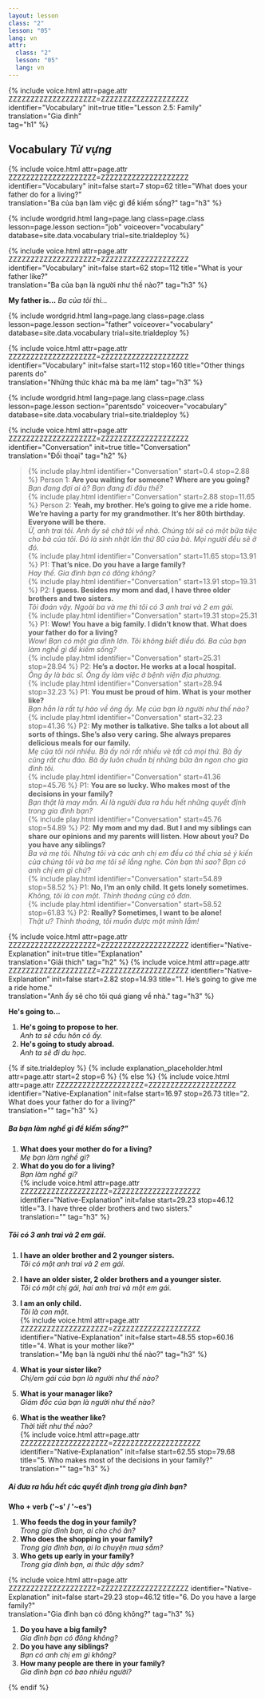```yaml
---
layout: lesson
class: "2"
lesson: "05"
lang: vn
attr:
  class: "2"
  lesson: "05"
  lang: vn
---
```


{%  include voice.html attr=page.attr        ZZZZZZZZZZZZZZZZZZZZ=ZZZZZZZZZZZZZZZZZZZZ
	identifier="Vocabulary"  init=true
	title="Lesson 2.5: Family"  
	translation="Gia đình"      
    tag="h1" %}
	

## Vocabulary    *Từ vựng*

{%  include voice.html attr=page.attr    ZZZZZZZZZZZZZZZZZZZZ=ZZZZZZZZZZZZZZZZZZZZ
	identifier="Vocabulary"  init=false start=7 stop=62
	title="What does your father do for a living?"        
	translation="Ba của bạn làm việc gì để kiếm sống?"
    tag="h3" %}


{% include wordgrid.html lang=page.lang
		class=page.class 
		lesson=page.lesson 
		section="job"
		voiceover="vocabulary"
		database=site.data.vocabulary 
		trial=site.trialdeploy %}


{%  include voice.html attr=page.attr    ZZZZZZZZZZZZZZZZZZZZ=ZZZZZZZZZZZZZZZZZZZZ
	identifier="Vocabulary"  init=false start=62 stop=112
	title="What is your father like?"        
	translation="Ba của bạn là người như thế nào?"
    tag="h3" %}

**My father is...**     *Ba của tôi thì...*

{% include wordgrid.html lang=page.lang
		class=page.class 
		lesson=page.lesson 
		section="father"
		voiceover="vocabulary"
		database=site.data.vocabulary 
		trial=site.trialdeploy %}

{%  include voice.html attr=page.attr    ZZZZZZZZZZZZZZZZZZZZ=ZZZZZZZZZZZZZZZZZZZZ
	identifier="Vocabulary"  init=false start=112 stop=160
	title="Other things parents do"        
	translation="Những thức khác mà ba mẹ làm"
    tag="h3" %}

{% include wordgrid.html lang=page.lang
		class=page.class 
		lesson=page.lesson 
		section="parentsdo"
		voiceover="vocabulary"
		database=site.data.vocabulary 
		trial=site.trialdeploy %}


{%  include voice.html attr=page.attr    ZZZZZZZZZZZZZZZZZZZZ=ZZZZZZZZZZZZZZZZZZZZ
	identifier="Conversation"  init=true
	title="Conversation"        
	translation="Đối thoại"
    tag="h2" %}



> {% include play.html identifier="Conversation" start=0.4 stop=2.88 %} Person 1: **Are you waiting for someone? Where are you going?**  
*Bạn đang đợi ai à? Bạn đang đi đâu thế?*  
> {% include play.html identifier="Conversation" start=2.88 stop=11.65 %} Person 2: **Yeah, my brother. He’s going to give me a ride home. We’re having a party for my grandmother. It’s her 80th birthday. Everyone will be there.**   
*Ừ, anh trai tôi. Anh ấy sẽ chở tôi về nhà. Chúng tôi sẽ có một bữa tiệc cho bà của tôi. Đó là sinh nhật lần thứ 80 của bà. Mọi người đều sẽ ở đó.*   
> {% include play.html identifier="Conversation" start=11.65 stop=13.91 %} P1: **That’s nice. Do you have a large family?**  
*Hay thế. Gia đình bạn có đông không?*  
> {% include play.html identifier="Conversation" start=13.91 stop=19.31 %} P2: **I guess. Besides my mom and dad, I have three older brothers and two sisters.**  
*Tôi đoán vậy. Ngoài ba và mẹ thì tôi có 3 anh trai và 2 em gái.*  
> {% include play.html identifier="Conversation" start=19.31 stop=25.31 %} P1: **Wow! You have a big family. I didn’t know that. What does your father do for a living?**  
*Wow! Bạn có một gia đình lớn. Tôi không biết điều đó. Ba của bạn làm nghề gì để kiếm sống?*  
> {% include play.html identifier="Conversation" start=25.31 stop=28.94 %} P2: **He’s a doctor. He works at a local hospital.**  
*Ông ấy là bác sĩ. Ông ấy làm việc ở bệnh viện địa phương.*  
> {% include play.html identifier="Conversation" start=28.94 stop=32.23 %} P1: **You must be proud of him. What is your mother like?**   
*Bạn hẳn là rất tự hào về ông ấy. Mẹ của bạn là người như thế nào?*  
> {% include play.html identifier="Conversation" start=32.23 stop=41.36 %} P2: **My mother is talkative. She talks a lot about all sorts of things. She’s also very caring. She always prepares delicious meals for our family.**    
*Mẹ của tôi nói nhiều. Bà ấy nói rất nhiều vè tất cả mọi thứ. Bà ấy cũng rất chu đáo. Bà ấy luôn chuẩn bị những bữa ăn ngon cho gia đình tôi.*  
> {% include play.html identifier="Conversation" start=41.36 stop=45.76 %} P1: **You are so lucky. Who makes most of the decisions in your family?**  
*Bạn thật là may mắn. Ai là người đưa ra hầu hết những quyết định trong gia đình bạn?*  
> {% include play.html identifier="Conversation" start=45.76 stop=54.89 %} P2: **My mom and my dad. But I and my siblings can share our opinions and my parents will listen. How about you? Do you have any siblings?**    
*Ba và mẹ tôi. Nhưng tôi và các anh chị em đều có thể chia sẻ ý kiến của chúng tôi và ba mẹ tôi sẽ lắng nghe. Còn bạn thì sao? Bạn có anh chị em gì chứ?*  
> {% include play.html identifier="Conversation" start=54.89 stop=58.52 %} P1: **No, I’m an only child. It gets lonely sometimes.**  
*Không, tôi là con một. Thỉnh thoảng cũng cô đơn.*  
> {% include play.html identifier="Conversation" start=58.52 stop=61.83 %} P2: **Really? Sometimes, I want to be alone!**    
*Thật ư? Thỉnh thoảng, tôi muốn được một mình lắm!*  

{%  include voice.html attr=page.attr    ZZZZZZZZZZZZZZZZZZZZ=ZZZZZZZZZZZZZZZZZZZZ
	identifier="Native-Explanation"  init=true
	title="Explanation"        
	translation="Giải thích"
    tag="h2" %}
{%  include voice.html attr=page.attr    ZZZZZZZZZZZZZZZZZZZZ=ZZZZZZZZZZZZZZZZZZZZ
	identifier="Native-Explanation"  init=false start=2.82 stop=14.93
	title="1. He’s going to give me a ride home."        
	translation="Anh ấy sẽ cho tôi quá giang về nhà."
    tag="h3" %}

**He's going to...**

1. **He's going to propose to her.**  
*Anh ta sẽ cầu hôn cô ấy.*   
2. **He's going to study abroad.**  
*Anh ta sẽ đi du học.*   

{% if site.trialdeploy %}
	{% include explanation_placeholder.html  attr=page.attr     start=2 stop=6 %}
	{% else %}
{%  include voice.html attr=page.attr    ZZZZZZZZZZZZZZZZZZZZ=ZZZZZZZZZZZZZZZZZZZZ
	identifier="Native-Explanation"  init=false start=16.97 stop=26.73
	title="2. What does your father do for a living?"        
	translation=""
    tag="h3" %}
##### *Ba bạn làm nghề gì để kiếm sống?"*
1. **What does your mother do for a living?**  
*Mẹ bạn làm nghề gì?*   
2. **What do you do for a living?**  
*Bạn làm nghề gì?*  
{%  include voice.html attr=page.attr    ZZZZZZZZZZZZZZZZZZZZ=ZZZZZZZZZZZZZZZZZZZZ
	identifier="Native-Explanation"  init=false start=29.23 stop=46.12
	title="3. I have three older brothers and two sisters."        
	translation=""
    tag="h3" %}
##### *Tôi có 3 anh trai và 2 em gái.*
1. **I have an older brother and 2 younger sisters.**  
*Tôi có một anh trai và 2 em gái.*  
2. **I have an older sister, 2 older brothers and a younger sister.**  
*Tôi có một chị gái, hai anh trai và một em gái.*  
3. **I am an only child.**  
*Tôi là con một.*   
{%  include voice.html attr=page.attr    ZZZZZZZZZZZZZZZZZZZZ=ZZZZZZZZZZZZZZZZZZZZ
	identifier="Native-Explanation"  init=false start=48.55 stop=60.16 
	title="4. What is your mother like?"        
	translation="Mẹ bạn là người như thế nào?"
    tag="h3" %}

1. **What is your sister like?**  
*Chị/em gái của bạn là người như thế nào?*   
2. **What is your manager like?**  
*Giám đốc của bạn là người như thế nào?*  
3. **What is the weather like?**  
*Thời tiết như thế nào?*   
{%  include voice.html attr=page.attr    ZZZZZZZZZZZZZZZZZZZZ=ZZZZZZZZZZZZZZZZZZZZ
	identifier="Native-Explanation"  init=false start=62.55 stop=79.68 
	title="5. Who makes most of the decisions in your family?"        
	translation=""
    tag="h3" %}
##### *Ai đưa ra hầu hết các quyết định trong gia đình bạn?*
**Who + verb ('~s' / '~es')**

1. **Who feeds the dog in your family?**  
*Trong gia đình bạn, ai cho chó ăn?*   
2. **Who does the shopping in your family?**  
*Trong gia đình bạn, ai lo chuyện mua sắm?*   
3. **Who gets up early in your family?**   
*Trong gia đình bạn, ai thức dậy sớm?*   

{%  include voice.html attr=page.attr    ZZZZZZZZZZZZZZZZZZZZ=ZZZZZZZZZZZZZZZZZZZZ
	identifier="Native-Explanation"  init=false start=29.23 stop=46.12
	title="6. Do you have a large family?"        
	translation="Gia đình bạn có đông không?"
    tag="h3" %}

1. **Do you have a big family?**  
*Gia đình bạn có đông không?*  
2. **Do you have any siblings?**   
*Bạn có anh chị em gì không?*  
3. **How many people are there in your family?**  
*Gia đình bạn có bao nhiêu người?*

{% endif %}